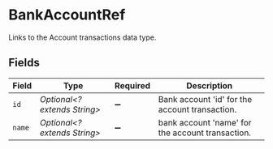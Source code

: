 # BankAccountRef

Links to the Account transactions data type.


## Fields

| Field                                            | Type                                             | Required                                         | Description                                      |
| ------------------------------------------------ | ------------------------------------------------ | ------------------------------------------------ | ------------------------------------------------ |
| `id`                                             | *Optional<? extends String>*                     | :heavy_minus_sign:                               | Bank account 'id' for the account transaction.   |
| `name`                                           | *Optional<? extends String>*                     | :heavy_minus_sign:                               | bank account 'name' for the account transaction. |
